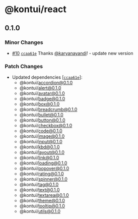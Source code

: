 # @kontui/react

## 0.1.0

### Minor Changes

- [#10](https://github.com/dafundacom/kontui/pull/10)
  [`ccaa61e`](https://github.com/dafundacom/kontui/commit/ccaa61e0ddb3dcf679d0a21d1c40e3464402a8fe)
  Thanks [@karyanayandi](https://github.com/karyanayandi)! - update new version

### Patch Changes

- Updated dependencies
  [[`ccaa61e`](https://github.com/dafundacom/kontui/commit/ccaa61e0ddb3dcf679d0a21d1c40e3464402a8fe)]:
  - @kontui/accordion@0.1.0
  - @kontui/alert@0.1.0
  - @kontui/avatar@0.1.0
  - @kontui/badge@0.1.0
  - @kontui/box@0.1.0
  - @kontui/breadcrumb@0.1.0
  - @kontui/bullet@0.1.0
  - @kontui/button@0.1.0
  - @kontui/checkbox@0.1.0
  - @kontui/code@0.1.0
  - @kontui/image@0.1.0
  - @kontui/input@0.1.0
  - @kontui/kbd@0.1.0
  - @kontui/layout@0.1.0
  - @kontui/link@0.1.0
  - @kontui/loading@0.1.0
  - @kontui/popover@0.1.0
  - @kontui/rating@0.1.0
  - @kontui/spinner@0.1.0
  - @kontui/tag@0.1.0
  - @kontui/text@0.1.0
  - @kontui/textarea@0.1.0
  - @kontui/theme@0.1.0
  - @kontui/tooltip@0.1.0
  - @kontui/utils@0.1.0
